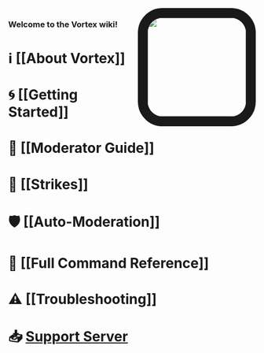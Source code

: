 <img align="right" src="https://cdn.discordapp.com/avatars/240254129333731328/a0b835bcfca6b03f40badf7d872bcab2.png?size=1024" style="border:20px solid;border-radius:50px;" height="200" width="200">

### Welcome to the **Vortex** wiki!

# ℹ [[About Vortex]]

# 🌀 [[Getting Started]]

# 🔨 [[Moderator Guide]]

# 🚩 [[Strikes]]

# 🛡 [[Auto-Moderation]]

# 📄 [[Full Command Reference]]

# ⚠ [[Troubleshooting]]

# 📥 [Support Server](https://discord.gg/0p9LSGoRLu6Pet0k)
